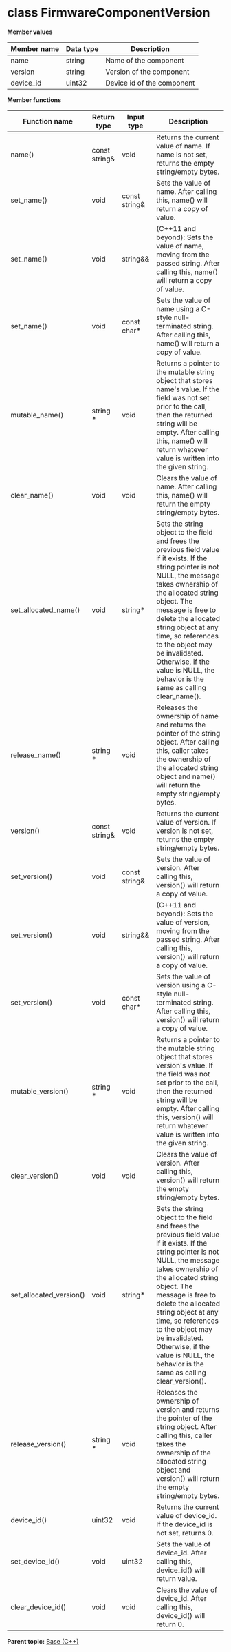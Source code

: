# class FirmwareComponentVersion

 **Member values** 

|Member name|Data type|Description|
|-----------|---------|-----------|
|name|string|Name of the component|
|version|string|Version of the component|
|device\_id|uint32|Device id of the component|

 **Member functions** 

|Function name|Return type|Input type|Description|
|-------------|-----------|----------|-----------|
|name\(\)|const string&|void|Returns the current value of name. If name is not set, returns the empty string/empty bytes.|
|set\_name\(\)|void|const string&|Sets the value of name. After calling this, name\(\) will return a copy of value.|
|set\_name\(\)|void|string&&|\(C++11 and beyond\): Sets the value of name, moving from the passed string. After calling this, name\(\) will return a copy of value.|
|set\_name\(\)|void|const char\*|Sets the value of name using a C-style null-terminated string. After calling this, name\(\) will return a copy of value.|
|mutable\_name\(\)|string \*|void|Returns a pointer to the mutable string object that stores name's value. If the field was not set prior to the call, then the returned string will be empty. After calling this, name\(\) will return whatever value is written into the given string.|
|clear\_name\(\)|void|void|Clears the value of name. After calling this, name\(\) will return the empty string/empty bytes.|
|set\_allocated\_name\(\)|void|string\*|Sets the string object to the field and frees the previous field value if it exists. If the string pointer is not NULL, the message takes ownership of the allocated string object. The message is free to delete the allocated string object at any time, so references to the object may be invalidated. Otherwise, if the value is NULL, the behavior is the same as calling clear\_name\(\).|
|release\_name\(\)|string \*|void|Releases the ownership of name and returns the pointer of the string object. After calling this, caller takes the ownership of the allocated string object and name\(\) will return the empty string/empty bytes.|
|version\(\)|const string&|void|Returns the current value of version. If version is not set, returns the empty string/empty bytes.|
|set\_version\(\)|void|const string&|Sets the value of version. After calling this, version\(\) will return a copy of value.|
|set\_version\(\)|void|string&&|\(C++11 and beyond\): Sets the value of version, moving from the passed string. After calling this, version\(\) will return a copy of value.|
|set\_version\(\)|void|const char\*|Sets the value of version using a C-style null-terminated string. After calling this, version\(\) will return a copy of value.|
|mutable\_version\(\)|string \*|void|Returns a pointer to the mutable string object that stores version's value. If the field was not set prior to the call, then the returned string will be empty. After calling this, version\(\) will return whatever value is written into the given string.|
|clear\_version\(\)|void|void|Clears the value of version. After calling this, version\(\) will return the empty string/empty bytes.|
|set\_allocated\_version\(\)|void|string\*|Sets the string object to the field and frees the previous field value if it exists. If the string pointer is not NULL, the message takes ownership of the allocated string object. The message is free to delete the allocated string object at any time, so references to the object may be invalidated. Otherwise, if the value is NULL, the behavior is the same as calling clear\_version\(\).|
|release\_version\(\)|string \*|void|Releases the ownership of version and returns the pointer of the string object. After calling this, caller takes the ownership of the allocated string object and version\(\) will return the empty string/empty bytes.|
|device\_id\(\)|uint32|void|Returns the current value of device\_id. If the device\_id is not set, returns 0.|
|set\_device\_id\(\)|void|uint32|Sets the value of device\_id. After calling this, device\_id\(\) will return value.|
|clear\_device\_id\(\)|void|void|Clears the value of device\_id. After calling this, device\_id\(\) will return 0.|

**Parent topic:** [Base \(C++\)](../../summary_pages/Base.md)


